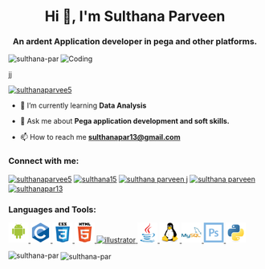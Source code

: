 <h1 align="center">Hi 👋, I'm Sulthana Parveen</h1>
<h3 align="center">An ardent Application developer in pega and other platforms.</h3>
<img align="right" alt="Coding" width="400" src="https://media.tenor.com/S59bPkT0pqcAAAAC/programming.gif"

<p align="left"> <img src="https://komarev.com/ghpvc/?username=sulthana-par&label=Profile%20views&color=0e75b6&style=flat" alt="sulthana-par" /> </p>
jj
<p align="left"> <a href="https://twitter.com/sulthanaparvee5" target="blank"><img src="https://img.shields.io/twitter/follow/sulthanaparvee5?logo=twitter&style=for-the-badge" alt="sulthanaparvee5" /></a> </p>

- 🌱 I’m currently learning **Data Analysis**

- 💬 Ask me about **Pega application development and soft skills.**

- 📫 How to reach me **sulthanapar13@gmail.com**

<h3 align="left">Connect with me:</h3>
<p align="left">
<a href="https://twitter.com/sulthanaparvee5" target="blank"><img align="center" src="https://raw.githubusercontent.com/rahuldkjain/github-profile-readme-generator/master/src/images/icons/Social/twitter.svg" alt="sulthanaparvee5" height="30" width="40" /></a>
<a href="https://linkedin.com/in/sulthana15" target="blank"><img align="center" src="https://raw.githubusercontent.com/rahuldkjain/github-profile-readme-generator/master/src/images/icons/Social/linked-in-alt.svg" alt="sulthana15" height="30" width="40" /></a>
<a href="https://kaggle.com/sulthana parveen j" target="blank"><img align="center" src="https://raw.githubusercontent.com/rahuldkjain/github-profile-readme-generator/master/src/images/icons/Social/kaggle.svg" alt="sulthana parveen j" height="30" width="40" /></a>
<a href="https://medium.com/sulthana parveen" target="blank"><img align="center" src="https://raw.githubusercontent.com/rahuldkjain/github-profile-readme-generator/master/src/images/icons/Social/medium.svg" alt="sulthana parveen" height="30" width="40" /></a>
<a href="https://www.hackerrank.com/sulthanapar13" target="blank"><img align="center" src="https://raw.githubusercontent.com/rahuldkjain/github-profile-readme-generator/master/src/images/icons/Social/hackerrank.svg" alt="sulthanapar13" height="30" width="40" /></a>
</p>

<h3 align="left">Languages and Tools:</h3>
<p align="left"> <a href="https://developer.android.com" target="_blank" rel="noreferrer"> <img src="https://raw.githubusercontent.com/devicons/devicon/master/icons/android/android-original-wordmark.svg" alt="android" width="40" height="40"/> </a> <a href="https://www.cprogramming.com/" target="_blank" rel="noreferrer"> <img src="https://raw.githubusercontent.com/devicons/devicon/master/icons/c/c-original.svg" alt="c" width="40" height="40"/> </a> <a href="https://www.w3schools.com/css/" target="_blank" rel="noreferrer"> <img src="https://raw.githubusercontent.com/devicons/devicon/master/icons/css3/css3-original-wordmark.svg" alt="css3" width="40" height="40"/> </a> <a href="https://www.w3.org/html/" target="_blank" rel="noreferrer"> <img src="https://raw.githubusercontent.com/devicons/devicon/master/icons/html5/html5-original-wordmark.svg" alt="html5" width="40" height="40"/> </a> <a href="https://www.adobe.com/in/products/illustrator.html" target="_blank" rel="noreferrer"> <img src="https://www.vectorlogo.zone/logos/adobe_illustrator/adobe_illustrator-icon.svg" alt="illustrator" width="40" height="40"/> </a> <a href="https://www.java.com" target="_blank" rel="noreferrer"> <img src="https://raw.githubusercontent.com/devicons/devicon/master/icons/java/java-original.svg" alt="java" width="40" height="40"/> </a> <a href="https://www.linux.org/" target="_blank" rel="noreferrer"> <img src="https://raw.githubusercontent.com/devicons/devicon/master/icons/linux/linux-original.svg" alt="linux" width="40" height="40"/> </a> <a href="https://www.mysql.com/" target="_blank" rel="noreferrer"> <img src="https://raw.githubusercontent.com/devicons/devicon/master/icons/mysql/mysql-original-wordmark.svg" alt="mysql" width="40" height="40"/> </a> <a href="https://www.photoshop.com/en" target="_blank" rel="noreferrer"> <img src="https://raw.githubusercontent.com/devicons/devicon/master/icons/photoshop/photoshop-line.svg" alt="photoshop" width="40" height="40"/> </a> <a href="https://www.python.org" target="_blank" rel="noreferrer"> <img src="https://raw.githubusercontent.com/devicons/devicon/master/icons/python/python-original.svg" alt="python" width="40" height="40"/> </a> </p>

<p><img align="left" src="https://github-readme-stats.vercel.app/api/top-langs?username=sulthana-par&show_icons=true&locale=en&layout=compact" alt="sulthana-par" /></p>

<p>&nbsp;<img align="center" src="https://github-readme-stats.vercel.app/api?username=sulthana-par&show_icons=true&locale=en" alt="sulthana-par" /></p>
